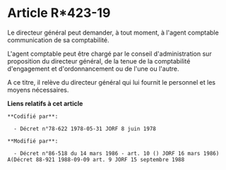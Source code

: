# Article R*423-19

Le directeur général peut demander, à tout moment, à l'agent comptable communication de sa comptabilité.

L'agent comptable peut être chargé par le conseil d'administration sur proposition du directeur général, de la tenue de la
comptabilité d'engagement et d'ordonnancement ou de l'une ou l'autre.

A ce titre, il relève du directeur général qui lui fournit le personnel et les moyens nécessaires.

**Liens relatifs à cet article**

	**Codifié par**:

	  - Décret n°78-622 1978-05-31 JORF 8 juin 1978

	**Modifié par**:

	  - Décret n°86-518 du 14 mars 1986 - art. 10 () JORF 16 mars 1986) A(Décret 88-921 1988-09-09 art. 9 JORF 15 septembre 1988
